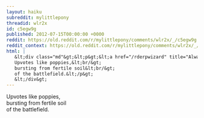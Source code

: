 ```yaml
---
layout: haiku
subreddit: mylittlepony
threadid: wlr2x
id: c5egw9g
published: 2012-07-15T00:00:00 +0000
reddit: https://old.reddit.com/r/mylittlepony/comments/wlr2x/_/c5egw9g
reddit_context: https://old.reddit.com/r/mylittlepony/comments/wlr2x/_/c5egw9g?context=3
html: |
   &lt;div class="md"&gt;&lt;p&gt;&lt;a href="/rderpwizard" title="Always Relevant / Shenanigans Incited / Paper Bag Princess"&gt;&lt;/a&gt;
   Upvotes like poppies,&lt;br/&gt;
   bursting from fertile soil&lt;br/&gt;
   of the battlefield.&lt;/p&gt;
   &lt;/div&gt;
---
```


[](/rderpwizard "Always Relevant / Shenanigans Incited / Paper Bag Princess")
Upvotes like poppies,  
bursting from fertile soil  
of the battlefield.